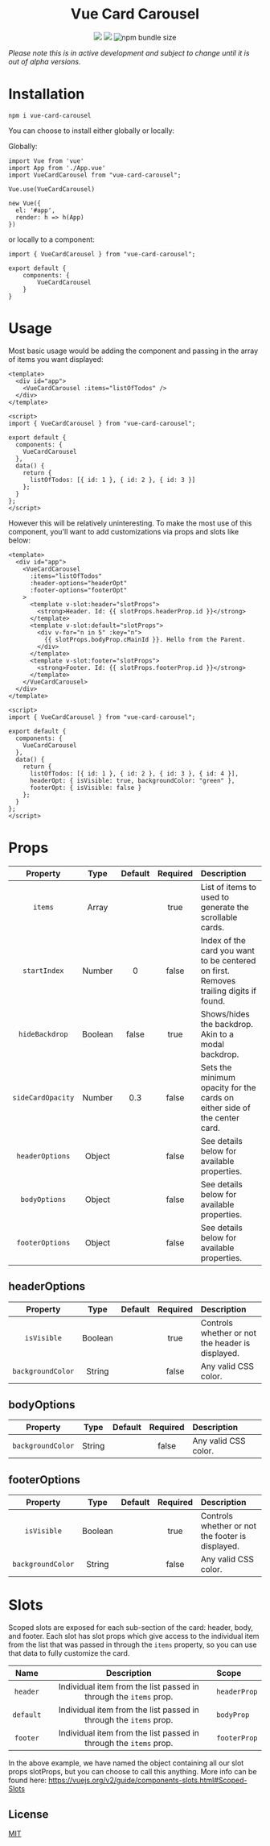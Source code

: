 <h1 align="center">Vue Card Carousel</h1>

<p align="center">
  <img src="https://img.shields.io/npm/v/vue-card-carousel.svg">
  <img src="https://img.shields.io/github/issues/TheQuail13/vue-card-carousel.svg">
  <img alt="npm bundle size" src="https://img.shields.io/bundlephobia/minzip/vue-glide-js.svg">
</p>

_Please note this is in active development and subject to change until it is out of alpha versions._

# Installation

```
npm i vue-card-carousel
```

You can choose to install either globally or locally:

Globally:

```
import Vue from 'vue'
import App from './App.vue'
import VueCardCarousel from "vue-card-carousel";

Vue.use(VueCardCarousel)

new Vue({
  el: '#app',
  render: h => h(App)
})
```

or locally to a component:

```
import { VueCardCarousel } from "vue-card-carousel";

export default {
    components: {
        VueCardCarousel
    }
}
```

# Usage

Most basic usage would be adding the component and passing in the array of items you want displayed:

```
<template>
  <div id="app">
    <VueCardCarousel :items="listOfTodos" />
  </div>
</template>

<script>
import { VueCardCarousel } from "vue-card-carousel";

export default {
  components: {
    VueCardCarousel
  },
  data() {
    return {
      listOfTodos: [{ id: 1 }, { id: 2 }, { id: 3 }]
    };
  }
};
</script>
```

However this will be relatively uninteresting. To make the most use of this component, you'll want to add customizations via props and slots like below:

```
<template>
  <div id="app">
    <VueCardCarousel
      :items="listOfTodos"
      :header-options="headerOpt"
      :footer-options="footerOpt"
    >
      <template v-slot:header="slotProps">
        <strong>Header. Id: {{ slotProps.headerProp.id }}</strong>
      </template>
      <template v-slot:default="slotProps">
        <div v-for="n in 5" :key="n">
          {{ slotProps.bodyProp.cMainId }}. Hello from the Parent.
        </div>
      </template>
      <template v-slot:footer="slotProps">
        <strong>Footer. Id: {{ slotProps.footerProp.id }}</strong>
      </template>
    </VueCardCarousel>
  </div>
</template>

<script>
import { VueCardCarousel } from "vue-card-carousel";

export default {
  components: {
    VueCardCarousel
  },
  data() {
    return {
      listOfTodos: [{ id: 1 }, { id: 2 }, { id: 3 }, { id: 4 }],
      headerOpt: { isVisible: true, backgroundColor: "green" },
      footerOpt: { isVisible: false }
    };
  }
};
</script>
```

# Props

|     Property      |  Type   | Default | Required | Description                                                                           |
| :---------------: | :-----: | :-----: | :------: | :------------------------------------------------------------------------------------ |
|      `items`      |  Array  |         |   true   | List of items to used to generate the scrollable cards.                               |
|   `startIndex`    | Number  |    0    |  false   | Index of the card you want to be centered on first. Removes trailing digits if found. |
|  `hideBackdrop`   | Boolean |  false  |   true   | Shows/hides the backdrop. Akin to a modal backdrop.                                   |
| `sideCardOpacity` | Number  |   0.3   |  false   | Sets the minimum opacity for the cards on either side of the center card.             |
|  `headerOptions`  | Object  |         |  false   | See details below for available properties.                                           |
|   `bodyOptions`   | Object  |         |  false   | See details below for available properties.                                           |
|  `footerOptions`  | Object  |         |  false   | See details below for available properties.                                           |

## headerOptions

|     Property      |  Type   | Default | Required | Description                                      |
| :---------------: | :-----: | :-----: | :------: | :----------------------------------------------- |
|    `isVisible`    | Boolean |         |   true   | Controls whether or not the header is displayed. |
| `backgroundColor` | String  |         |  false   | Any valid CSS color.                             |

## bodyOptions

|     Property      |  Type  | Default | Required | Description          |
| :---------------: | :----: | :-----: | :------: | :------------------- |
| `backgroundColor` | String |         |  false   | Any valid CSS color. |

## footerOptions

|     Property      |  Type   | Default | Required | Description                                      |
| :---------------: | :-----: | :-----: | :------: | :----------------------------------------------- |
|    `isVisible`    | Boolean |         |   true   | Controls whether or not the footer is displayed. |
| `backgroundColor` | String  |         |  false   | Any valid CSS color.                             |

# Slots

Scoped slots are exposed for each sub-section of the card: header, body, and footer. Each slot has slot props which give access to the individual item from the list that was passed in through the `items` property, so you can use that data to fully customize the card.

|   Name    |                            Description                            | Scope        |
| :-------: | :---------------------------------------------------------------: | :----------- |
| `header`  | Individual item from the list passed in through the `items` prop. | `headerProp` |
| `default` | Individual item from the list passed in through the `items` prop. | `bodyProp`   |
| `footer`  | Individual item from the list passed in through the `items` prop. | `footerProp` |

In the above example, we have named the object containing all our slot props slotProps, but you can choose to call this anything. More info can be found here: https://vuejs.org/v2/guide/components-slots.html#Scoped-Slots

## License

[MIT](http://opensource.org/licenses/MIT)
